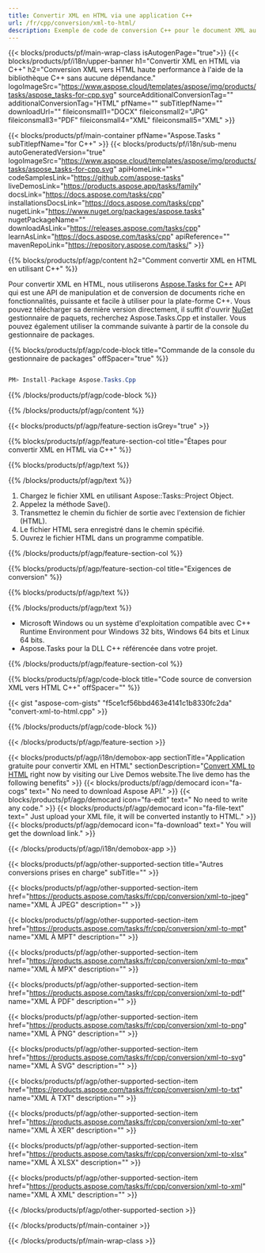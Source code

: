 ```yaml
---
title: Convertir XML en HTML via une application C++ 
url: /fr/cpp/conversion/xml-to-html/ 
description: Exemple de code de conversion C++ pour le document XML au format HTML. Utilisez un exemple de code pour la conversion par lots de XML en HTML dans n'importe quelle application C++.
---
```


{{< blocks/products/pf/main-wrap-class isAutogenPage="true">}}
{{< blocks/products/pf/i18n/upper-banner h1="Convertir XML en HTML via C++" h2="Conversion XML vers HTML haute performance à l'aide de la bibliothèque C++ sans aucune dépendance." logoImageSrc="https://www.aspose.cloud/templates/aspose/img/products/tasks/aspose_tasks-for-cpp.svg" sourceAdditionalConversionTag="" additionalConversionTag="HTML" pfName="" subTitlepfName="" downloadUrl="" fileiconsmall1="DOCX" fileiconsmall2="JPG" fileiconsmall3="PDF" fileiconsmall4="XML" fileiconsmall5="XML" >}}

{{< blocks/products/pf/main-container pfName="Aspose.Tasks " subTitlepfName="for C++" >}}
{{< blocks/products/pf/i18n/sub-menu autoGeneratedVersion="true" logoImageSrc="https://www.aspose.cloud/templates/aspose/img/products/tasks/aspose_tasks-for-cpp.svg" apiHomeLink="" codeSamplesLink="https://github.com/aspose-tasks" liveDemosLink="https://products.aspose.app/tasks/family" docsLink="https://docs.aspose.com/tasks/cpp" installationsDocsLink="https://docs.aspose.com/tasks/cpp" nugetLink="https://www.nuget.org/packages/aspose.tasks" nugetPackageName="" downloadAsLink="https://releases.aspose.com/tasks/cpp" learnAsLink="https://docs.aspose.com/tasks/cpp" apiReference="" mavenRepoLink="https://repository.aspose.com/tasks/" >}}

{{% blocks/products/pf/agp/content h2="Comment convertir XML en HTML en utilisant C++" %}}

 Pour convertir XML en HTML, nous utiliserons
 [Aspose.Tasks for C++](https://products.aspose.com/tasks/cpp)
 API qui est une API de manipulation et de conversion de documents riche en fonctionnalités, puissante et facile à utiliser pour la plate-forme C++. Vous pouvez télécharger sa dernière version directement, il suffit d'ouvrir
 [NuGet](https://www.nuget.org/packages/aspose.tasks)
 gestionnaire de paquets, recherchez
 Aspose.Tasks.Cpp
 et installer. Vous pouvez également utiliser la commande suivante à partir de la console du gestionnaire de packages.

{{% blocks/products/pf/agp/code-block title="Commande de la console du gestionnaire de packages" offSpacer="true" %}}

```cs

PM> Install-Package Aspose.Tasks.Cpp

```

{{% /blocks/products/pf/agp/code-block %}}

{{% /blocks/products/pf/agp/content %}}

{{< blocks/products/pf/agp/feature-section isGrey="true" >}}

{{% blocks/products/pf/agp/feature-section-col title="Étapes pour convertir XML en HTML via C++" %}}

{{% blocks/products/pf/agp/text %}}


{{% /blocks/products/pf/agp/text %}}

1. Chargez le fichier XML en utilisant Aspose::Tasks::Project Object.
1. Appelez la méthode Save().
1. Transmettez le chemin du fichier de sortie avec l'extension de fichier (HTML).
1. Le fichier HTML sera enregistré dans le chemin spécifié.
1. Ouvrez le fichier HTML dans un programme compatible.

{{% /blocks/products/pf/agp/feature-section-col %}}

{{% blocks/products/pf/agp/feature-section-col title="Exigences de conversion" %}}

{{% blocks/products/pf/agp/text %}}


{{% /blocks/products/pf/agp/text %}}

- Microsoft Windows ou un système d'exploitation compatible avec C++ Runtime Environment pour Windows 32 bits, Windows 64 bits et Linux 64 bits.
- Aspose.Tasks pour la DLL C++ référencée dans votre projet.

{{% /blocks/products/pf/agp/feature-section-col %}}

{{% blocks/products/pf/agp/code-block title="Code source de conversion XML vers HTML C++" offSpacer="" %}}

{{< gist "aspose-com-gists" "f5ce1cf56bbd463e4141c1b8330fc2da" "convert-xml-to-html.cpp" >}}

{{% /blocks/products/pf/agp/code-block %}}

{{< /blocks/products/pf/agp/feature-section >}}

<!-- aboutfile Starts -->

{{< blocks/products/pf/agp/i18n/demobox-app sectionTitle="Application gratuite pour convertir XML en HTML" sectionDescription="[Convert XML to HTML](https://products.aspose.app/tasks/conversion/xml-to-html) right now by visiting our Live Demos website.The live demo has the following benefits" >}}
        {{< blocks/products/pf/agp/democard icon="fa-cogs" text=" No need to download Aspose API." >}}
        {{< blocks/products/pf/agp/democard icon="fa-edit" text=" No need to write any code." >}}
        {{< blocks/products/pf/agp/democard icon="fa-file-text" text=" Just upload your XML file, it will be converted instantly to HTML." >}}
        {{< blocks/products/pf/agp/democard icon="fa-download" text=" You will get the download link." >}}

{{< /blocks/products/pf/agp/i18n/demobox-app >}}

<!-- aboutfile Ends -->

{{< blocks/products/pf/agp/other-supported-section title="Autres conversions prises en charge" subTitle="" >}}

{{< blocks/products/pf/agp/other-supported-section-item href="https://products.aspose.com/tasks/fr/cpp/conversion/xml-to-jpeg" name="XML À JPEG" description="" >}}

{{< blocks/products/pf/agp/other-supported-section-item href="https://products.aspose.com/tasks/fr/cpp/conversion/xml-to-mpt" name="XML À MPT" description="" >}}

{{< blocks/products/pf/agp/other-supported-section-item href="https://products.aspose.com/tasks/fr/cpp/conversion/xml-to-mpx" name="XML À MPX" description="" >}}

{{< blocks/products/pf/agp/other-supported-section-item href="https://products.aspose.com/tasks/fr/cpp/conversion/xml-to-pdf" name="XML À PDF" description="" >}}

{{< blocks/products/pf/agp/other-supported-section-item href="https://products.aspose.com/tasks/fr/cpp/conversion/xml-to-png" name="XML À PNG" description="" >}}

{{< blocks/products/pf/agp/other-supported-section-item href="https://products.aspose.com/tasks/fr/cpp/conversion/xml-to-svg" name="XML À SVG" description="" >}}

{{< blocks/products/pf/agp/other-supported-section-item href="https://products.aspose.com/tasks/fr/cpp/conversion/xml-to-txt" name="XML À TXT" description="" >}}

{{< blocks/products/pf/agp/other-supported-section-item href="https://products.aspose.com/tasks/fr/cpp/conversion/xml-to-xer" name="XML À XER" description="" >}}

{{< blocks/products/pf/agp/other-supported-section-item href="https://products.aspose.com/tasks/fr/cpp/conversion/xml-to-xlsx" name="XML À XLSX" description="" >}}

{{< blocks/products/pf/agp/other-supported-section-item href="https://products.aspose.com/tasks/fr/cpp/conversion/xml-to-xml" name="XML À XML" description="" >}}



{{< /blocks/products/pf/agp/other-supported-section >}}

{{< /blocks/products/pf/main-container >}}
    
{{< /blocks/products/pf/main-wrap-class >}}